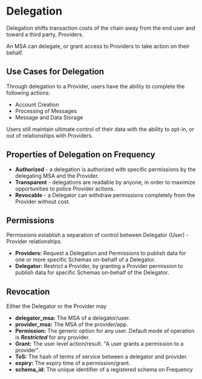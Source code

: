 # Delegation

Delegation shifts transaction costs of the chain away from the end user and toward a third party, Providers.

An MSA can delegate, or grant access to Providers to take action on their behalf.

## Use Cases for Delegation
Through delegation to a Provider, users have the ability to complete the following actions:

* Account Creation
* Processing of Messages
* Message and Data Storage

Users still maintain ultimate control of their data with the ability to opt-in, or out of relationships with Providers.

## Properties of Delegation on Frequency

* **Authorized** - a delegation is authorized with specific permissions by the delegating MSA and the Provider.
* **Transparent** - delegations are readable by anyone, in order to maximize opportunities to police Provider actions.
* **Revocable** - a Delegator can withdraw permissions completely from the Provider without cost.

## Permissions
Permissions establish a separation of control between Delegator (User) - Provider relationships.

* **Providers:** Request a Delegation and Permissions to publish data for one or more specific Schemas on-behalf of a Delegator.
* **Delegator:** Restrict a Provider, by granting a Provider permission to publish data for specific Schemas on-behalf of the Delegator.

## Revocation

Either the Delegator or the Provider may

* **delegator_msa:** The MSA of a delegator/user.
* **provider_msa:** The MSA of the provider/app.
* **Permission:** The generic option for any user.
Default mode of operation is ***Restricted*** for any provider.
* **Grant:** The user level action/result.
"A user grants a permission to a provider".
* **ToS:** The hash of terms of service between a delegator and provider.
* **expiry:** The expiry time of a permission/grant.
* **schema_id:** The unique identifier of a registered schema on Frequency

